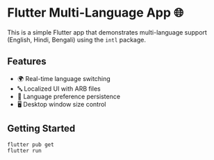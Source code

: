 [//]: # (# multi_language_app)

[//]: # ()
[//]: # (A new Flutter project.)

[//]: # ()
[//]: # (## Getting Started)

[//]: # ()
[//]: # (This project is a starting point for a Flutter application.)

[//]: # ()
[//]: # (A few resources to get you started if this is your first Flutter project:)

[//]: # ()
[//]: # (- [Lab: Write your first Flutter app]&#40;https://docs.flutter.dev/get-started/codelab&#41;)

[//]: # (- [Cookbook: Useful Flutter samples]&#40;https://docs.flutter.dev/cookbook&#41;)

[//]: # ()
[//]: # (For help getting started with Flutter development, view the)

[//]: # ([online documentation]&#40;https://docs.flutter.dev/&#41;, which offers tutorials,)

[//]: # (samples, guidance on mobile development, and a full API reference.)
# Flutter Multi-Language App 🌐

This is a simple Flutter app that demonstrates multi-language support (English, Hindi, Bengali) using the `intl` package.

## Features
- 🌍 Real-time language switching
- 🔤 Localized UI with ARB files
- 💾 Language preference persistence
- 🖥️ Desktop window size control

## Getting Started

```bash
flutter pub get
flutter run
